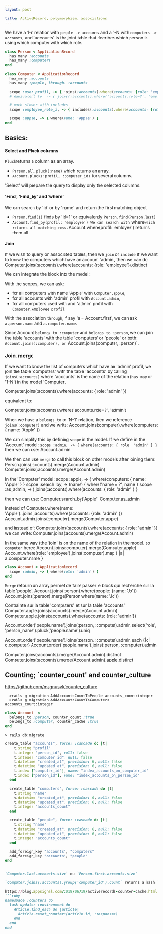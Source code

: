 ```yaml
---
layout: post

title: ActiveRecord, polymorphism, associations
---
```


We have a 1-n relation with `people -> accounts`  and a 1-N with `computers -> accounts`, and 'accounts' is the joint table that decribes which person is using which computer with which role. 


```ruby
class Person < ApplicationRecord
  has_many :accounts
  has_many :computers
end
```
```ruby
class Computer < ApplicationRecord
  has_many :accounts
  has_many :people, through: :accounts

  scope :user_profil, -> { joins(:accounts).where(accounts: {role: 'employee'}) }
  # équivalent to  -> { joins(:accounts).where('accounts.role=?', 'employee') }

  # much slower with includes
  scope :employee_role_i, -> { includes(:accounts).where(accounts: {role: 'employee'}).references(:accounts) }

  scope :apple, -> { where(name: 'Apple') }
end
```
## Basics:

#### Select and Pluck columns
`Pluck`returns a column as an array. 
- `Person.all.pluck(:name)` which returns an array.
- `Account.pluck(:profil, :computer_id)` for several columns.

'Select' will prepare the query to display only the selected columns.

#### 'Find', 'Find_by'  and 'where'
We can search by 'id' or by 'name' and return the first matching object:
- `Person.find(1)` finds by 'id=1' or equivalently `Person.find(Person.last)`
- `Account.find_by(profil: 'employee')
We can search with `where` which returns all matching rows.
`Account.where(profil: 'emloyee') returns them all.

#### Join
If we wish to query on associated tables, then we `join` or `include`
If we want to know the computers which have an account 'admin', then we can do:
    Computer.joins(:accounts).where(accounts: {role: 'employee'}).distinct
    
We can integrate the block into the model:


With the scopes, we can ask:
- for all computers with name 'Apple' with `Computer.apple`,
- for all accounts with 'admin' profil with `Account.admin`,
- for all computers used with and 'admin' profil with `Computer.employee_profil`

With the association `through`, if say 'a = Account.first', we can ask `a.person.name`  and `a.computer.name`.

Since  Account `belongs_to :computer` and `belongs_to :person`,  we can join the table 'accounts' with the table 'computers' or 'people' or both: `Account.joins(:computer), or `Account.joins(:computer, :person)`.

  
 ### Join, merge
 
 If we want to know the list of computers which have an 'admin' profil, we join the table 'computers' with the table 'accounts' by calling `joins(:accounts)` where 'accounts' is the name of the relation (`has_may` or '1-N') in the model 'Computer'.
 
  Computer.joins(:accounts).where(accounts: { role: 'admin' })

equivalent to:

  Computer.joins(:accounts).where('accounts.role=?', 'admin') 
  
When we have a `belongs_to` or 'N-1' relation, then we reference `joins(:computer)` and we  write:
  Account.joins(:computer).where(computers: { name: 'Apple' }) 

We can simplify this by defining `scope` in the model. If we define in the 'Account' model:
  `scope :admin, -> { where(accounts: { role: 'admin' } }` 
then we can use:
  Account.admin
  
We then can use `merge` to call this block on other models after joining them:
    Person.joins(:accounts).merge(Account.admin)
    Computer.joins(:accounts).merge(Account.admin)
  
In the 'Computer' model:
  scope :apple, -> { where(computers: { name: 'Apple' } }
  scpoe :search_by, -> (name) { where('name = ?', name }
  scope :as_admin, -> { joins(:accounts).where(accounts: { role: 'admin' } }

then we can use:
    Computer.search_by('Apple')
    Computer.as_admin
    
instead of
     Computer.where(name: 'Apple')..joins(:accounts).where(accounts: {role: 'admin' })
    Account.admin.joins(:computer).merge(Computer.apple)
    
    
and  instead  of:
  Computer.joins(:accounts).where(accounts: { role: 'admin' })
we can write:
  Computer.joins(:accounts).merge(Account.admin)
  
In the same way (the 'join'    is on the name of the relation in the model, so `computer`  here):
  Account.joins(:computer).merge(Computer.apple)
  Account.where(role: 'employee').joins(:computer).map { |a| a.computer.name }
  
  
```ruby
class Account < ApplicationRecord
  scope :admin, -> { where(role: 'admin') }
end
```
`Merge` retourn un array permet de faire passer le block qui recherche sur la table 'people'.
Account.joins(:person).where(people: {name: 'Jo'})
Account.joins(:person).merge(Person.where(name: 'Jo'))

Contrainte sur la table 'computers' et sur la table 'accounts'
Computer.apple.joins(:accounts).merge(Account.admin)
Computer.apple.joins(:accounts).where(accounts: {role: 'admin'})


Account.order('people.name').joins(:person, :computer).admin.select('role', 'person_name').pluck('people.name').uniq
  
  Account.order('people.name').joins(:person, :computer).admin.each {|c| c.computer}
  Account.order('people.name').joins(:person, :computer).admin
  
  Computer.joins(:accounts).merge(Account.admin).distinct
  Computer.joins(:accounts).merge(Account.admin).apple.distinct 


## Counting; `counter_count' and counter_culture
https://github.com/magnusvk/counter_culture

      >rails g migration AddAccountsCountToPeople accounts_count:integer
      >rails g migration AddAccountsCountToComputers accounts_count:integer
      
```ruby
class Account  < 
  belongs_to :person, counter_count :true
  belongs_to :computer, counter_cache :true
end
```
    > rails db:migrate
    

```ruby
create_table "accounts", force: :cascade do |t|
    t.string "profil"
    t.integer "person_id", null: false
    t.integer "computer_id", null: false
    t.datetime "created_at", precision: 6, null: false
    t.datetime "updated_at", precision: 6, null: false
    t.index ["computer_id"], name: "index_accounts_on_computer_id"
    t.index ["person_id"], name: "index_accounts_on_person_id"
  end

  create_table "computers", force: :cascade do |t|
    t.string "name"
    t.datetime "created_at", precision: 6, null: false
    t.datetime "updated_at", precision: 6, null: false
    t.integer "accounts_count"
  end

  create_table "people", force: :cascade do |t|
    t.string "name"
    t.datetime "created_at", precision: 6, null: false
    t.datetime "updated_at", precision: 6, null: false
    t.integer "accounts_count"
  end

  add_foreign_key "accounts", "computers"
  add_foreign_key "accounts", "people"
end


`Computer.last.accounts.size` ou `Person.first.accounts.size`

`Computer.joins(:accounts).group('computer_id').count` returns a hash `{id => nb, ...}`.

https://blog.appsignal.com/2018/06/19/activerecords-counter-cache.html
```ruby
namespace :counters do
  task update: :environment do
    Article.find_each do |article|
      Article.reset_counters(article.id, :responses)
    end
  end
end
```
  
